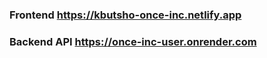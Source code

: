 ### Frontend https://kbutsho-once-inc.netlify.app
### Backend API https://once-inc-user.onrender.com